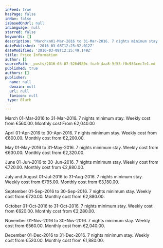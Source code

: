 ```yaml
---
inFeed: true
hasPage: false
inNav: false
isBasedOnUrl: null
inLanguage: null
starred: false
keywords: []
description: "March\n01-Mar-2016 to 31-Mar-2016. 7 nights minimum stay. Weekly cost from\n€560.00. Monthly cost From\n€2,040.00\_"
datePublished: '2016-03-08T12:25:52.012Z'
dateModified: '2016-03-08T12:25:49.149Z'
title: Price Information
author: []
sourcePath: _posts/2016-03-07-526d980c-fca0-4aa8-9f53-f0c936cec7e1.md
published: true
authors: []
publisher:
  name: null
  domain: null
  url: null
  favicon: null
_type: Blurb

---
```

March
01-Mar-2016 to 31-Mar-2016\. 7 nights minimum stay. Weekly cost from
€560.00\. Monthly cost From
€2,040.00 

April
01-Apr-2016 to 30-Apr-2016\. 7 nights minimum stay. Weekly cost from
€600.00\. Monthly cost from
€2,200.00\.

May
01-May-2016 to 31-May-2016\. 7 nights minimum stay. Weekly cost from €630.00\. Monthly cost from
€2,320.00\.

June
01-Jun-2016 to 30-Jun-2016\. 7 nights minimum stay. Weekly cost from €720.00\. Monthly cost from
€2,880.00\. 

July and August
01-Jul-2016 to 31-Aug-2016\. 7 nights minimum stay. Weekly cost from €795.00\. Monthly cost from
€3,180.00\.

September
01-Sep-2016 to 30-Sep-2016\. 7 nights minimum stay. Weekly cost from €720.00\. Monthly cost from €2,880.00\.

October
01-Oct-2016 to 31-Oct-2016\. 7 nights minimum stay. Weekly cost from €620.00\. Monthly cost from
€2,280.00\.

November
01-Nov-2016 to 30-Nov-2016\. 7 nights minimum stay. Weekly cost from €560.00\. Monthly cost from
€2,040.00\.

December
01-Dec-2016 to 31-Dec-2016\. 7 nights minimum stay. Weekly cost from €520.00\. Monthly cost from
€1,880.00\.